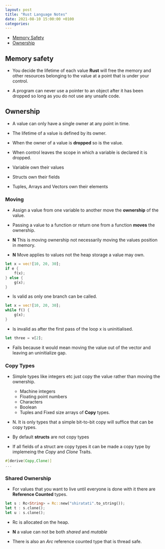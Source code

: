 ```yaml
---
layout: post
title: "Rust Language Notes"
date: 2021-08-10 15:00:00 +0100
categories:
---
```


- [Memory Safety](#memory-safety)
- [Ownership](#ownership)

## Memory safety

- You decide the lifetime of each value __Rust__ will free the memory and other resources belonging to the value at a point that is under your control.

- A program can never use a pointer to an object after it has been dropped so long as you do not use any unsafe code.

## Ownership

- A value can only have a single owner at any point in time.
- The lifetime of a value is defined by its owner.
- When the owner of a value is __dropped__ so is the value.
- When control leaves the scope in which a variable is declared it is dropped.

- Variable own their values
- Structs own their fields
- Tuples, Arrays and Vectors own their elements

### Moving

- Assign a value from one variable to another move the __ownership__ of the value.
- Passing a value to a function or return one from a function __moves__ the ownership.

- __N__ This is moving ownership not necessarily moving the values position in memory.
- __N__ Move applies to values not the heap storage a value may own.

```Rust
let x = vec![10, 20, 30];
if e {
	f(x);
} else {
	g(x);
}
```

- Is valid as only one branch can be called.

```Rust
let x = vec![10, 20, 30];
while f() {
	g(x);
}
```

- Is invalid as after the first pass of the loop x is uninitialised.


```Rust
let three = v[2];
```

- Fails because it would mean moving the value out of the vector and leaving an uninitialize gap.

### Copy Types

- Simple types like integers etc just copy the value rather than moving the ownership.
  - Machine integers
  - Floating point numbers
  - Characters
  - Boolean
  - Tuples and Fixed size arrays of __Copy__ types.

- N. It is only types that a simple bit-to-bit copy will suffice that can be copy types.

- By default __structs__ are not copy types

- If all fields of a struct are copy types it can be made a copy type by implemeing the _Copy_ and _Clone_ Traits.

```Rust
#[derive(Copy,Clone)]
...
```

### Shared Ownership

- For values that you want to live until everyone is done with it there are __Reference Counted__ types.

```Rust
let s : Rc<String> = Rc::new("shiratati".to_string());
let t : s.clone();
let u : s.clone();
```

- Rc is allocated on the heap.

- __N__ a value can not be both _shared_ and _mutable_

- There is also an _Arc_ reference counted type that is thread safe.
